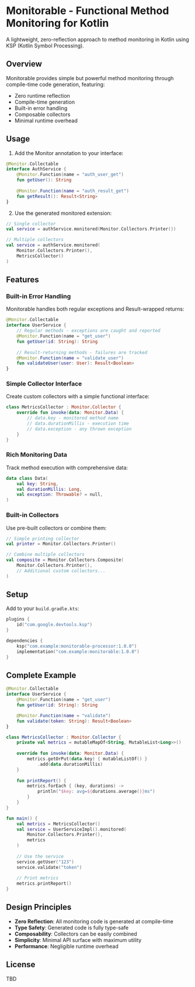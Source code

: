 # Monitorable - Functional Method Monitoring for Kotlin

A lightweight, zero-reflection approach to method monitoring in Kotlin using KSP (Kotlin Symbol Processing).

## Overview

Monitorable provides simple but powerful method monitoring through compile-time code generation, featuring:
- Zero runtime reflection
- Compile-time generation
- Built-in error handling
- Composable collectors
- Minimal runtime overhead

## Usage

1. Add the Monitor annotation to your interface:
```kotlin
@Monitor.Collectable
interface AuthService {
    @Monitor.Function(name = "auth_user_get")
    fun getUser(): String
    
    @Monitor.Function(name = "auth_result_get")
    fun getResult(): Result<String>
}
```

2. Use the generated monitored extension:
```kotlin
// Single collector
val service = authService.monitored(Monitor.Collectors.Printer())

// Multiple collectors
val service = authService.monitored(
    Monitor.Collectors.Printer(),
    MetricsCollector()
)
```

## Features

### Built-in Error Handling

Monitorable handles both regular exceptions and Result-wrapped returns:
```kotlin
@Monitor.Collectable
interface UserService {
    // Regular methods - exceptions are caught and reported
    @Monitor.Function(name = "get_user")
    fun getUser(id: String): String
    
    // Result-returning methods - failures are tracked
    @Monitor.Function(name = "validate_user")
    fun validateUser(user: User): Result<Boolean>
}
```

### Simple Collector Interface

Create custom collectors with a simple functional interface:
```kotlin
class MetricsCollector : Monitor.Collector {
    override fun invoke(data: Monitor.Data) {
        // data.key - monitored method name
        // data.durationMillis - execution time
        // data.exception - any thrown exception
    }
}
```

### Rich Monitoring Data

Track method execution with comprehensive data:
```kotlin
data class Data(
    val key: String,
    val durationMillis: Long,
    val exception: Throwable? = null,
)
```

### Built-in Collectors

Use pre-built collectors or combine them:
```kotlin
// Simple printing collector
val printer = Monitor.Collectors.Printer()

// Combine multiple collectors
val composite = Monitor.Collectors.Composite(
    Monitor.Collectors.Printer(),
    // Additional custom collectors...
)
```

## Setup

Add to your `build.gradle.kts`:
```kotlin
plugins {
    id("com.google.devtools.ksp")
}

dependencies {
    ksp("com.example:monitorable-processor:1.0.0")
    implementation("com.example:monitorable:1.0.0")
}
```

## Complete Example

```kotlin
@Monitor.Collectable
interface UserService {
    @Monitor.Function(name = "get_user")
    fun getUser(id: String): String

    @Monitor.Function(name = "validate")
    fun validate(token: String): Result<Boolean>
}

class MetricsCollector : Monitor.Collector {
    private val metrics = mutableMapOf<String, MutableList<Long>>()
    
    override fun invoke(data: Monitor.Data) {
        metrics.getOrPut(data.key) { mutableListOf() }
            .add(data.durationMillis)
    }
    
    fun printReport() {
        metrics.forEach { (key, durations) ->
            println("$key: avg=${durations.average()}ms")
        }
    }
}

fun main() {
    val metrics = MetricsCollector()
    val service = UserServiceImpl().monitored(
        Monitor.Collectors.Printer(),
        metrics
    )
    
    // Use the service
    service.getUser("123")
    service.validate("token")
    
    // Print metrics
    metrics.printReport()
}
```

## Design Principles

- **Zero Reflection**: All monitoring code is generated at compile-time
- **Type Safety**: Generated code is fully type-safe
- **Composability**: Collectors can be easily combined
- **Simplicity**: Minimal API surface with maximum utility
- **Performance**: Negligible runtime overhead

## License

TBD